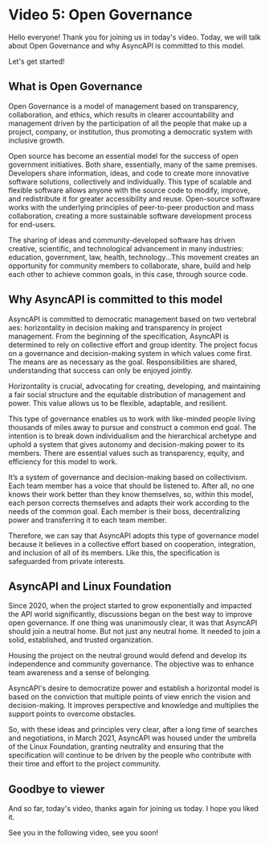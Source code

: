 # Video 5: Open Governance
Hello everyone! Thank you for joining us in today's video. Today, we will talk about Open Governance and why AsyncAPI is committed to this model. 

Let's get started!

## What is Open Governance

Open Governance is a model of management based on transparency, collaboration, and ethics, which results in clearer accountability and management driven by the participation of all the people that make up a project, company, or institution, thus promoting a democratic system with inclusive growth.

Open source has become an essential model for the success of open government initiatives. Both share, essentially, many of the same premises. Developers share information, ideas, and code to create more innovative software solutions, collectively and individually. This type of scalable and flexible software allows anyone with the source code to modify, improve, and redistribute it for greater accessibility and reuse. Open-source software works with the underlying principles of peer-to-peer production and mass collaboration, creating a more sustainable software development process for end-users. 

The sharing of ideas and community-developed software has driven creative, scientific, and technological advancement in many industries: education, government, law, health, technology...This movement creates an opportunity for community members to collaborate, share, build and help each other to achieve common goals, in this case, through source code.

## Why AsyncAPI is committed to this model

AsyncAPI is committed to democratic management based on two vertebral aes: horizontality in decision making and transparency in project management. From the beginning of the specification, AsyncAPI is determined to rely on collective effort and group identity. The project focus on a governance and decision-making system in which values come first. The means are as necessary as the goal. Responsibilities are shared, understanding that success can only be enjoyed jointly.

Horizontality is crucial, advocating for creating, developing, and maintaining a fair social structure and the equitable distribution of management and power. This value allows us to be flexible, adaptable, and resilient. 

This type of governance enables us to work with like-minded people living thousands of miles away to pursue and construct a common end goal. The intention is to break down individualism and the hierarchical archetype and uphold a system that gives autonomy and decision-making power to its members. There are essential values such as transparency, equity, and efficiency for this model to work.

It’s a system of governance and decision-making based on collectivism. Each team member has a voice that should be listened to. After all, no one knows their work better than they know themselves, so, within this model, each person corrects themselves and adapts their work according to the needs of the common goal. Each member is their boss, decentralizing power and transferring it to each team member.

Therefore, we can say that AsyncAPI adopts this type of governance model because it believes in a collective effort based on cooperation, integration, and inclusion of all of its members. Like this, the specification is safeguarded from private interests.

## AsyncAPI and Linux Foundation

Since 2020, when the project started to grow exponentially and impacted the API world significantly, discussions began on the best way to improve open governance. If one thing was unanimously clear, it was that AsyncAPI should join a neutral home. But not just any neutral home. It needed to join a solid, established, and trusted organization. 

Housing the project on the neutral ground would defend and develop its independence and community governance. The objective was to enhance team awareness and a sense of belonging.

AsyncAPI's desire to democratize power and establish a horizontal model is based on the conviction that multiple points of view enrich the vision and decision-making. It improves perspective and knowledge and multiplies the support points to overcome obstacles.

So, with these ideas and principles very clear, after a long time of searches and negotiations, in March 2021, AsyncAPI was housed under the umbrella of the Linux Foundation, granting neutrality and ensuring that the specification will continue to be driven by the people who contribute with their time and effort to the project community.

## Goodbye to viewer

And so far, today's video, thanks again for joining us today. I hope you liked it.

See you in the following video, see you soon!

